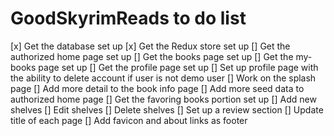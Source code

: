 # GoodSkyrimReads to do list

[x] Get the database set up
[x] Get the Redux store set up
[] Get the authorized home page set up
[] Get the books page set up
[] Get the my-books page set up
[] Get the profile page set up
  [] Set up profile page with the ability to delete account if user is not demo user
[] Work on the splash page
[] Add more detail to the book info page
[] Add more seed data to authorized home page
[] Get the favoring books portion set up
  [] Add new shelves
  [] Edit shelves
  [] Delete shelves
[] Set up a review section
[] Update title of each page
[] Add favicon and about links as footer
